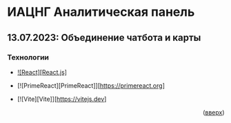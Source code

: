 # ИАЦНГ Аналитическая панель


## 13.07.2023: Объединение чатбота и карты

### Технологии
* [![React][React.js]][React-url]

* [![PrimeReact][PrimeReact]][https://primereact.org]
* [![Vite][Vite]][https://vitejs.dev]


<p align="right">(<a href="#readme-top">вверх</a>)</p>

[React-url]: https://reactjs.org/
